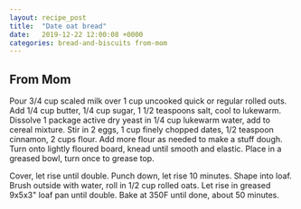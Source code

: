 ```yaml
---
layout: recipe_post
title:  "Date oat bread"
date:   2019-12-22 12:00:08 +0000
categories: bread-and-biscuits from-mom
---
```


## From Mom

Pour 3/4 cup scaled milk over 1 cup uncooked quick or regular rolled outs. Add 1/4 cup butter, 1/4 cup sugar, 1 1/2 teaspoons salt, cool to lukewarm. Dissolve 1 package active dry yeast in 1/4 cup lukewarm water, add to cereal mixture. Stir in 2 eggs, 1 cup finely chopped dates, 1/2 teaspoon cinnamon, 2 cups flour. Add more flour as needed to make a stuff dough. Turn onto lightly floured board, knead until smooth and elastic. Place in a greased bowl, turn once to grease top.


Cover, let rise until double. Punch down, let rise 10 minutes. Shape into loaf. Brush outside with water, roll in 1/2 cup rolled oats. Let rise in greased 9x5x3" loaf pan until double. Bake at 350F until done, about 50 minutes.


